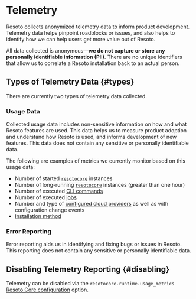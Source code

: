 # Telemetry

Resoto collects anonymized telemetry data to inform product development. Telemetry data helps pinpoint roadblocks or issues, and also helps to identify how we can help users get more value out of Resoto.

All data collected is anonymous—**we do not capture or store any personally identifiable information (PII)**. There are no unique identifiers that allow us to correlate a Resoto installation back to an actual person.

## Types of Telemetry Data {#types}

There are currently two types of telemetry data collected.

### Usage Data

Collected usage data includes non-sensitive information on how and what Resoto features are used. This data helps us to measure product adoption and understand how Resoto is used, and informs development of new features. This data does not contain any sensitive or personally identifiable data.

The following are examples of metrics we currently monitor based on this usage data:

- Number of started [`resotocore`](../concepts/components/core.md) instances
- Number of long-running [`resotocore`](../concepts/components/core.md) instances (greater than one hour)
- Number of executed [CLI commands](./cli/index.md)
- Number of executed [jobs](../concepts/automation/index.md)
- Number and type of [configured cloud providers](../getting-started/configure-cloud-provider-access/index.md) as well as with configuration change events
- [Installation method](../getting-started/install-resoto/index.md)

### Error Reporting

Error reporting aids us in identifying and fixing bugs or issues in Resoto. This reporting does not contain any sensitive or personally identifiable data.

## Disabling Telemetry Reporting {#disabling}

Telemetry can be disabled via the `resotocore.runtime.usage_metrics` [Resoto Core configuration](./configuration/core.md) option.
